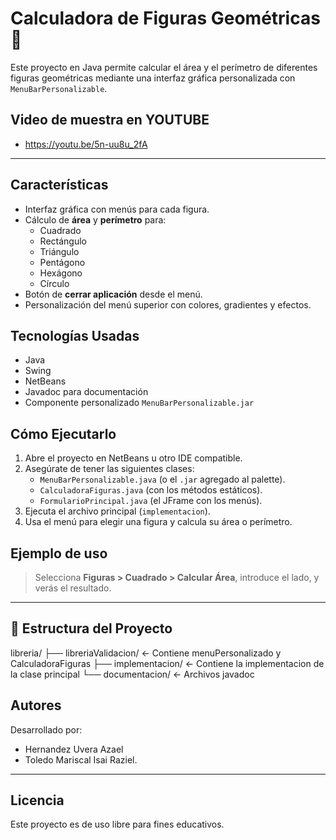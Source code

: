 # Calculadora de Figuras Geométricas 🧮

Este proyecto en Java permite calcular el área y el perímetro de diferentes figuras geométricas mediante una interfaz gráfica personalizada con `MenuBarPersonalizable`.

## Video de muestra en YOUTUBE
- https://youtu.be/5n-uu8u_2fA
---
## Características

- Interfaz gráfica con menús para cada figura.
- Cálculo de **área** y **perímetro** para:
  - Cuadrado
  - Rectángulo
  - Triángulo
  - Pentágono
  - Hexágono
  - Círculo
- Botón de **cerrar aplicación** desde el menú.
- Personalización del menú superior con colores, gradientes y efectos.

## Tecnologías Usadas

- Java
- Swing
- NetBeans
- Javadoc para documentación
- Componente personalizado `MenuBarPersonalizable.jar`

## Cómo Ejecutarlo

1. Abre el proyecto en NetBeans u otro IDE compatible.
2. Asegúrate de tener las siguientes clases:
   - `MenuBarPersonalizable.java` (o el `.jar` agregado al palette).
   - `CalculadoraFiguras.java` (con los métodos estáticos).
   - `FormularioPrincipal.java` (el JFrame con los menús).
3. Ejecuta el archivo principal (`implementacion`).
4. Usa el menú para elegir una figura y calcula su área o perímetro.

## Ejemplo de uso

> Selecciona **Figuras > Cuadrado > Calcular Área**, introduce el lado, y verás el resultado.

---

## 📁 Estructura del Proyecto

libreria/
 ├── libreriaValidacion/ <- Contiene menuPersonalizado y CalculadoraFiguras
 ├── implementacion/ <- Contiene la implementacion de la clase principal
 └── documentacion/ <- Archivos javadoc

## Autores

Desarrollado por:
- Hernandez Uvera Azael
- Toledo Mariscal Isai Raziel.

---

## Licencia

Este proyecto es de uso libre para fines educativos.
